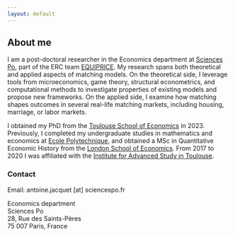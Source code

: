 ```yaml
---
layout: default
---
```


## About me

I am a post-doctoral researcher in the Economics department at [Sciences Po](https://www.sciencespo.fr/department-economics/en.html), part of the ERC team [EQUIPRICE](http://alfredgalichon.com/equiprice/). 
My research spans both theoretical and applied aspects of matching models.
On the theoretical side, I leverage tools from microeconomics, game theory, structural econometrics, and computational methods to investigate properties of existing models and propose new frameworks.
On the applied side, I examine how matching shapes outcomes in several real-life matching markets, including housing, marriage, or labor markets.

<!--
I am an applied microeconomist with interests at the intersection of Labor and Demographic economics and Cultural economics.
-->


<!--
In my [research](.\research.html), I am broadly interested in how culture interacts with economic incentives and outcomes, with the aim to understand how policies differentially affect cultural minorities.
To study this, I use microeconomic theory and empirical methods, in particular structural econometrics.
-->

I obtained my PhD from the [Toulouse School of Economics](https://www.tse-fr.eu) in 2023. Previously, I completed my undergraduate studies in mathematics and economics at [Ecole Polytechnique](https://www.polytechnique.edu), and obtained a MSc in Quantitative Economic History from the [London School of Economics](https://www.lse.ac.uk).
From 2017 to 2020 I was affiliated with the [Institute for Advanced Study in Toulouse](https://www.iast.fr).
<!--
During the winter 2022 I was visiting scholar at the Economics department at [Columbia University](https://econ.columbia.edu).
-->


### Contact

Email: antoine.jacquet \[at\] sciencespo.fr

Economics department  
Sciences Po  
28, Rue des Saints-Pères  
75 007 Paris, France
